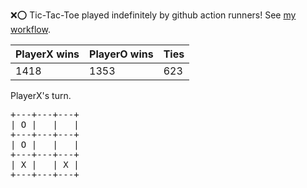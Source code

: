 :x::o: Tic-Tac-Toe played indefinitely by github action runners! See [my workflow](.github/workflows/play.yaml).

|PlayerX wins|PlayerO wins|Ties|
|-|-|-|
|1418|1353|623|

PlayerX's turn.

<pre>
+---+---+---+
| O |   |   |
+---+---+---+
| O |   |   |
+---+---+---+
| X |   | X |
+---+---+---+
</pre>